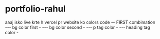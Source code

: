 # portfolio-rahul
aaaj isko live krte h vercel pr website ko
colors code --
FIRST combimation 
--- bg color first - 
--- bg color second -
--- p tag color -
--- heading tag color -
